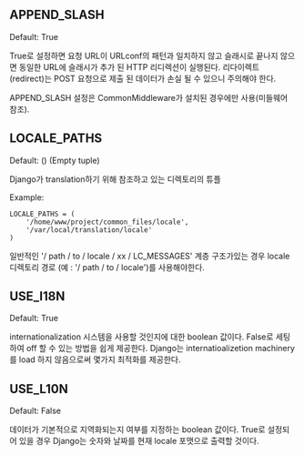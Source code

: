 ## APPEND_SLASH

Default: True

True로 설정하면 요청 URL이 URLconf의 패턴과 일치하지 않고 슬래시로 끝나지 않으면 동일한 URL에 슬래시가 추가 된 HTTP 리디렉션이 실행된다. 리다이렉트 (redirect)는 POST 요청으로 제출 된 데이터가 손실 될 수 있으니 주의해야 한다.

APPEND_SLASH 설정은 CommonMiddleware가 설치된 경우에만 사용(미들웨어 참조).

## LOCALE_PATHS

Default: () (Empty tuple)

Django가 translation하기 위해 참조하고 있는 디렉토리의 튜플

Example:

```
LOCALE_PATHS = (
	'/home/www/project/common_files/locale',
	'/var/local/translation/locale'
)
```

일반적인 '/ path / to / locale / xx / LC_MESSAGES' 계층 구조가있는 경우 locale 디렉토리 경로 (예 : '/ path / to / locale')를 사용해야한다.

## USE_I18N

Default: True

internationalization 시스템을 사용할 것인지에 대한 boolean 값이다. False로 세팅하여 off 할 수 있는 방법을 쉽게 제공한다. Django는 internatioalizetion  machinery를 load 하지 않음으로써 몇가지 최적화를 제공한다.


## USE_L10N

Default: False 

데이터가 기본적으로 지역화되는지 여부를 지정하는 boolean 값이다. True로 설정되어 있을 경우 Django는 숫자와 날짜를 현재 locale 포맷으로 출력할 것이다.

